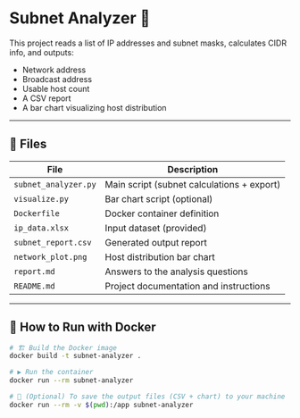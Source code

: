 # Subnet Analyzer 🚀

This project reads a list of IP addresses and subnet masks, calculates CIDR info, and outputs:
- Network address
- Broadcast address
- Usable host count
- A CSV report
- A bar chart visualizing host distribution

---

## 📂 Files

| File | Description |
|------|-------------|
| `subnet_analyzer.py` | Main script (subnet calculations + export) |
| `visualize.py`       | Bar chart script (optional) |
| `Dockerfile`         | Docker container definition |
| `ip_data.xlsx`       | Input dataset (provided) |
| `subnet_report.csv`  | Generated output report |
| `network_plot.png`   | Host distribution bar chart |
| `report.md`          | Answers to the analysis questions |
| `README.md`          | Project documentation and instructions |

---

## 🐳 How to Run with Docker

```bash
# 🏗️ Build the Docker image
docker build -t subnet-analyzer .

# ▶️ Run the container
docker run --rm subnet-analyzer

# 💾 (Optional) To save the output files (CSV + chart) to your machine
docker run --rm -v $(pwd):/app subnet-analyzer
